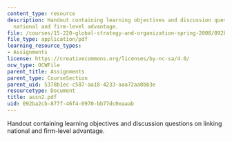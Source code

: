 ```yaml
---
content_type: resource
description: Handout containing learning objectives and discussion questions on linking
  national and firm-level advantage.
file: /courses/15-220-global-strategy-and-organization-spring-2008/092ba2cb877f46f40970bb77dc0eaaab_assn2.pdf
file_type: application/pdf
learning_resource_types:
- Assignments
license: https://creativecommons.org/licenses/by-nc-sa/4.0/
ocw_type: OCWFile
parent_title: Assignments
parent_type: CourseSection
parent_uid: 5378b1ec-c587-aa18-4233-aaa72aa8bb3e
resourcetype: Document
title: assn2.pdf
uid: 092ba2cb-877f-46f4-0970-bb77dc0eaaab
---
```

Handout containing learning objectives and discussion questions on linking national and firm-level advantage.